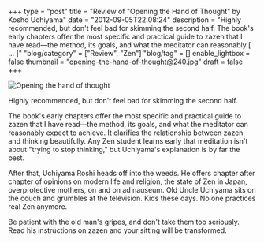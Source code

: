 +++
type = "post"
title = "Review of \"Opening the Hand of Thought\" by Kosho Uchiyama"
date = "2012-09-05T22:08:24"
description = "Highly recommended, but don't feel bad for skimming the second half. The book's early chapters offer the most specific and practical guide to zazen that I have read&#8212;the method, its goals, and what the meditator can reasonably [ ... ]"
"blog/category" = ["Review", "Zen"]
"blog/tag" = []
enable_lightbox = false
thumbnail = "opening-the-hand-of-thought@240.jpg"
draft = false
+++

<p><img style="display:block; margin-left:auto; margin-right:auto;" src="opening-the-hand-of-thought.jpg" alt="Opening the hand of thought" title="opening-the-hand-of-thought.jpg" border="0"   /></p>
<p>Highly recommended, but don't feel bad for skimming the second half.</p>
<p>The book's early chapters offer the most specific and practical guide to zazen that I have read&mdash;the method, its goals, and what the meditator can reasonably expect to achieve. It clarifies the relationship between zazen and thinking beautifully. Any Zen student learns early that meditation isn't about "trying to stop thinking," but Uchiyama's explanation is by far the best.</p>
<p>After that, Uchiyama Roshi heads off into the weeds. He offers chapter after chapter of opinions on modern life and religion, the state of Zen in Japan, overprotective mothers, on and on ad nauseum.  Old Uncle Uchiyama sits on the couch and grumbles at the television. Kids these days.  No one practices real Zen anymore.</p>
<p>Be patient with the old man's gripes, and don't take them too seriously. Read his instructions on zazen and your sitting will be transformed.</p>
    